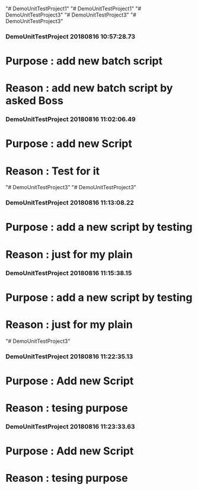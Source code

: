 "# DemoUnitTestProject1" 
"# DemoUnitTestProject1" 
"# DemoUnitTestProject3" 
"# DemoUnitTestProject3" 
"# DemoUnitTestProject3" 
 
### DemoUnitTestProject 20180816 10:57:28.73 
# Purpose : add new batch script 
#  Reason : add new batch script by asked Boss   
 
 
### DemoUnitTestProject 20180816 11:02:06.49 
# Purpose : add new Script 
#  Reason : Test for it  
 
 
"# DemoUnitTestProject3" 
"# DemoUnitTestProject3" 
### DemoUnitTestProject 20180816 11:13:08.22 
# Purpose : add a new script by testing 
#  Reason : just for my plain  
 
 
### DemoUnitTestProject 20180816 11:15:38.15 
# Purpose : add a new script by testing 
#  Reason : just for my plain  
 
 
"# DemoUnitTestProject3" 
### DemoUnitTestProject 20180816 11:22:35.13 
# Purpose : Add new Script  
#  Reason : tesing purpose  
 
 
### DemoUnitTestProject 20180816 11:23:33.63 
# Purpose : Add new Script  
#  Reason : tesing purpose  
 
 
